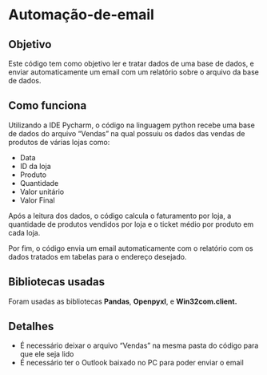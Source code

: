 # Automação-de-email
## Objetivo

Este código tem como objetivo ler e tratar dados de uma base de dados, e enviar automaticamente um email com um relatório sobre o arquivo da base de dados.

## Como funciona

Utilizando a IDE Pycharm, o código na linguagem python recebe uma base de dados do arquivo “Vendas” na qual possuiu os dados das vendas de produtos de várias lojas como:

- Data
- ID da loja
- Produto
- Quantidade
- Valor unitário
- Valor Final

Após a leitura dos dados, o código calcula o faturamento por loja, a quantidade de produtos vendidos por loja e o ticket médio por produto em cada loja.

Por fim, o código envia um email automaticamente com o relatório com os dados tratados em tabelas para o endereço desejado.

## Bibliotecas usadas

Foram usadas as bibliotecas **Pandas**, **Openpyxl**, e **Win32com.client.**

## Detalhes

- É necessário deixar o arquivo “Vendas” na mesma pasta do código para que ele seja lido
- É necessário ter o Outlook baixado no PC para poder enviar o email
